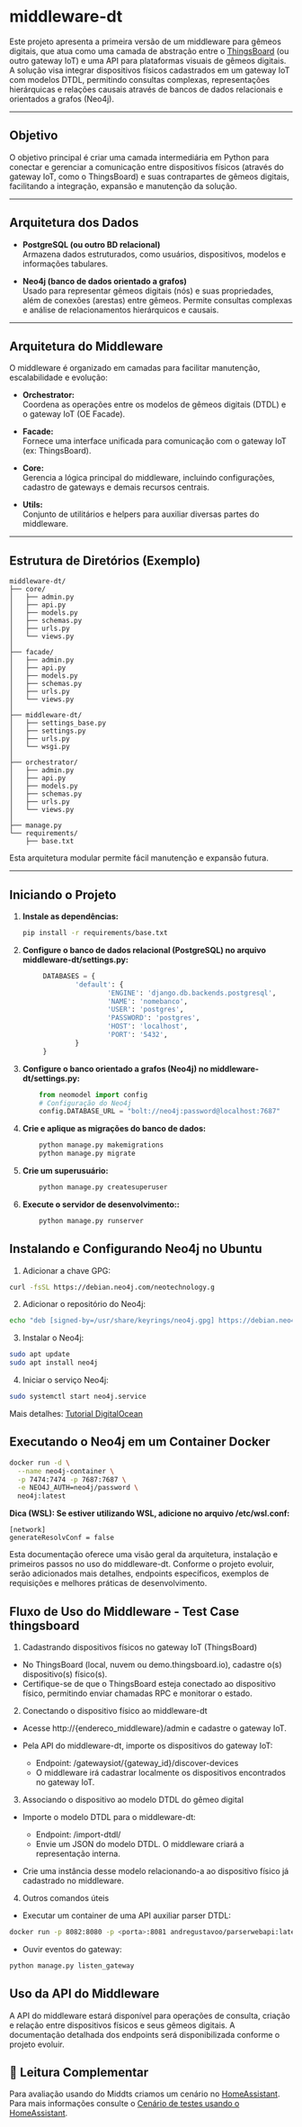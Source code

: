 # middleware-dt

Este projeto apresenta a primeira versão de um middleware para gêmeos digitais, que atua como uma camada de abstração entre o [ThingsBoard](https://thingsboard.io/) (ou outro gateway IoT) e uma API para plataformas visuais de gêmeos digitais.  
A solução visa integrar dispositivos físicos cadastrados em um gateway IoT com modelos DTDL, permitindo consultas complexas, representações hierárquicas e relações causais através de bancos de dados relacionais e orientados a grafos (Neo4j).

---

## Objetivo

O objetivo principal é criar uma camada intermediária em Python para conectar e gerenciar a comunicação entre dispositivos físicos (através do gateway IoT, como o ThingsBoard) e suas contrapartes de gêmeos digitais, facilitando a integração, expansão e manutenção da solução.

---

## Arquitetura dos Dados

- **PostgreSQL (ou outro BD relacional)**  
  Armazena dados estruturados, como usuários, dispositivos, modelos e informações tabulares.

- **Neo4j (banco de dados orientado a grafos)**  
  Usado para representar gêmeos digitais (nós) e suas propriedades, além de conexões (arestas) entre gêmeos. Permite consultas complexas e análise de relacionamentos hierárquicos e causais.

---

## Arquitetura do Middleware

O middleware é organizado em camadas para facilitar manutenção, escalabilidade e evolução:

- **Orchestrator:**  
  Coordena as operações entre os modelos de gêmeos digitais (DTDL) e o gateway IoT (OE Facade).

- **Facade:**  
  Fornece uma interface unificada para comunicação com o gateway IoT (ex: ThingsBoard).

- **Core:**  
  Gerencia a lógica principal do middleware, incluindo configurações, cadastro de gateways e demais recursos centrais.

- **Utils:**  
  Conjunto de utilitários e helpers para auxiliar diversas partes do middleware.

---

## Estrutura de Diretórios (Exemplo)

    middleware-dt/
    ├── core/
    │   ├── admin.py
    │   ├── api.py
    │   ├── models.py
    │   ├── schemas.py
    │   ├── urls.py
    │   └── views.py
    │
    ├── facade/
    │   ├── admin.py
    │   ├── api.py
    │   ├── models.py
    │   ├── schemas.py
    │   ├── urls.py
    │   └── views.py
    │
    ├── middleware-dt/
    │   ├── settings_base.py
    │   ├── settings.py
    │   ├── urls.py
    │   └── wsgi.py
    │
    ├── orchestrator/
    │   ├── admin.py
    │   ├── api.py
    │   ├── models.py
    │   ├── schemas.py
    │   ├── urls.py
    │   └── views.py
    │
    ├── manage.py
    └── requirements/
        ├── base.txt


Esta arquitetura modular permite fácil manutenção e expansão futura.

---


## Iniciando o Projeto

1. **Instale as dependências:**
   ```bash
   pip install -r requirements/base.txt
   ```

2. **Configure o banco de dados relacional (PostgreSQL) no arquivo middleware-dt/settings.py:**

   ```python
        DATABASES = {
                'default': {
                        'ENGINE': 'django.db.backends.postgresql',
                        'NAME': 'nomebanco',
                        'USER': 'postgres',
                        'PASSWORD': 'postgres',
                        'HOST': 'localhost',
                        'PORT': '5432',
                }
        }
   ```
3. **Configure o banco orientado a grafos (Neo4j) no middleware-dt/settings.py:**
    ```python
        from neomodel import config
        # Configuração do Neo4j
        config.DATABASE_URL = "bolt://neo4j:password@localhost:7687"
    ```

4. **Crie e aplique as migrações do banco de dados:**
    ```bash
        python manage.py makemigrations
        python manage.py migrate
    ```

5. **Crie um superusuário:**
    ```bash
        python manage.py createsuperuser
    ```
6. **Execute o servidor de desenvolvimento::**
    ```bash
        python manage.py runserver
    ```

## Instalando e Configurando Neo4j no Ubuntu
1. Adicionar a chave GPG:
```bash
curl -fsSL https://debian.neo4j.com/neotechnology.g

```

2. Adicionar o repositório do Neo4j:

```bash
echo "deb [signed-by=/usr/share/keyrings/neo4j.gpg] https://debian.neo4j.com stable 4.1" | sudo tee -a /etc/apt/sources.list.d/neo4j.list

```
3. Instalar o Neo4j:
```bash
sudo apt update
sudo apt install neo4j

```

4. Iniciar o serviço Neo4j:
```bash
sudo systemctl start neo4j.service
```
Mais detalhes: [Tutorial DigitalOcean](https://www.digitalocean.com/community/tutorials/how-to-install-and-configure-neo4j-on-ubuntu-20-04)

## Executando o Neo4j em um Container Docker

```bash
docker run -d \
  --name neo4j-container \
  -p 7474:7474 -p 7687:7687 \
  -e NEO4J_AUTH=neo4j/password \
  neo4j:latest
```

**Dica (WSL): Se estiver utilizando WSL, adicione no arquivo /etc/wsl.conf:**
```
[network]
generateResolvConf = false
```

Esta documentação oferece uma visão geral da arquitetura, instalação e primeiros passos no uso do middleware-dt. Conforme o projeto evoluir, serão adicionados mais detalhes, endpoints específicos, exemplos de requisições e melhores práticas de desenvolvimento.

## Fluxo de Uso do Middleware - Test Case thingsboard
1. Cadastrando dispositivos físicos no gateway IoT (ThingsBoard)
- No ThingsBoard (local, nuvem ou demo.thingsboard.io), cadastre o(s) dispositivo(s) físico(s).
- Certifique-se de que o ThingsBoard esteja conectado ao dispositivo físico, permitindo enviar chamadas RPC e monitorar o estado.
    
2. Conectando o dispositivo físico ao middleware-dt
- Acesse http://{endereco_middleware}/admin e cadastre o gateway IoT.
- Pela API do middleware-dt, importe os dispositivos do gateway IoT:

  - Endpoint: /gatewaysiot/{gateway_id}/discover-devices
  - O middleware irá cadastrar localmente os dispositivos encontrados no gateway IoT.

3. Associando o dispositivo ao modelo DTDL do gêmeo digital
- Importe o modelo DTDL para o middleware-dt:

  - Endpoint: /import-dtdl/
  - Envie um JSON do modelo DTDL. O middleware criará a representação interna.

- Crie uma instância desse modelo relacionando-a ao dispositivo físico já cadastrado no middleware.

4. Outros comandos úteis
- Executar um container de uma API auxiliar parser DTDL:
```bash
docker run -p 8082:8080 -p <porta>:8081 andregustavoo/parserwebapi:latest
```
- Ouvir eventos do gateway:
```bash
python manage.py listen_gateway
```

## Uso da API do Middleware
A API do middleware estará disponível para operações de consulta, criação e relação entre dispositivos físicos e seus gêmeos digitais. A documentação detalhada dos endpoints será disponibilizada conforme o projeto evoluir.


## 📖 Leitura Complementar

Para avaliação usando do Middts criamos um cenário no [HomeAssistant](https://www.home-assistant.io/). Para mais informações  consulte o [Cenário de testes usando o HomeAssistant](docs/HomeAssistant.md).


<!-- # Caso de teste:

1) Cadastrando dispositivos físicos no gateway IOT(Thingsboard)
        a) Em uma instancia do thingsboard(local, em núvem ou usando o ambiente demonstrativo https://demo.thingsboard.io) cadastre o(s) 
        dispositivo(s) e faça-os conectar com o dispositivo físico.
                - Com isso o thingsboard teria acesso a enviar chamadas RPCs e verificar o estado do dispositivo. 
                - ** IMPORTANTE: Talvez precisemos definir algum padrão ou achar algum padrão de desenvolvimento do código nos dispositivos

2) Conectando dispositivo físico a uma instância sua no middleware:
        a) No middleware-dt faça o cadastro do gateway IOT para conexão e abstração (http://{endereco_middleware}/admin).
                - O objetivo principal do middleware-dt é ser uma camada de abstração entre o gêmeo digital e o dispositivo. No modelo proposto estamos abstraindo o gateway IOT do thingsboard para conexão com o dispositivo, e estamos oferecendo uma camada de api para se comunicar com o gêmeo digital propriamente dito.
        b) Usando a api do middleware-dt importe os dados dos dispositivos físicos do gateway para cadastro.
                - Usando o endpoint: /gatewaysiot/{gateway_id}/discover-devices - O middleware percorre os dispositivos do thingsboard e cadastra-os 
                no middleware.

3) Conectando Instancia do dispositivo a uma instancia do modelo(DTDL) do gêmeo digital:
        a) Importe o modelo DTDL para o middleware-dt usando o endpoint:  /import-dtdl/
                - Recebe um json e cria o modelo no middleware-dt
        b) Crie uma instância desse modelo relacionando-a com a instância do dispositivo físico no middleware-dt
                - Ao criar uma instancia do modelo dtdl você pode relacionar a uma instancia do dispositivo físico.

4) #docker run -p 8082:8080 -p <porta>:8081 andregustavoo/parserwebapi:latest
5) python manage.py listen_gateway -->
        